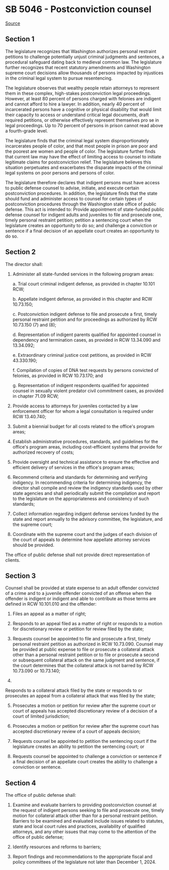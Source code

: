 # SB 5046 - Postconviction counsel

[Source](http://lawfilesext.leg.wa.gov/biennium/2023-24/Pdf/Bills/Senate%20Bills/5046.pdf)

## Section 1
The legislature recognizes that Washington authorizes personal restraint petitions to challenge potentially unjust criminal judgments and sentences, a procedural safeguard dating back to medieval common law. The legislature further recognizes that recent statutory amendments and Washington supreme court decisions allow thousands of persons impacted by injustices in the criminal legal system to pursue resentencing.

The legislature observes that wealthy people retain attorneys to represent them in these complex, high-stakes postconviction legal proceedings. However, at least 80 percent of persons charged with felonies are indigent and cannot afford to hire a lawyer. In addition, nearly 40 percent of incarcerated persons have a cognitive or physical disability that would limit their capacity to access or understand critical legal documents, draft required petitions, or otherwise effectively represent themselves pro se in legal proceedings. Up to 70 percent of persons in prison cannot read above a fourth-grade level.

The legislature finds that the criminal legal system disproportionately incarcerates people of color, and that most people in prison are poor and the poorest are women and people of color. The legislature further finds that current law may have the effect of limiting access to counsel to initiate legitimate claims for postconviction relief. The legislature believes this situation perpetuates and exacerbates the disparate impacts of the criminal legal systems on poor persons and persons of color.

The legislature therefore declares that indigent persons must have access to public defense counsel to advise, initiate, and execute certain postconviction procedures. In addition, the legislature finds that the state should fund and administer access to counsel for certain types of postconviction procedures through the Washington state office of public defense. This act is intended to: Provide appointment of state-funded public defense counsel for indigent adults and juveniles to file and prosecute one, timely personal restraint petition; petition a sentencing court when the legislature creates an opportunity to do so; and challenge a conviction or sentence if a final decision of an appellate court creates an opportunity to do so.

## Section 2
The director shall:

1. Administer all state-funded services in the following program areas:

    a. Trial court criminal indigent defense, as provided in chapter 10.101 RCW;

    b. Appellate indigent defense, as provided in this chapter and RCW 10.73.150;

    c. Postconviction indigent defense to file and prosecute a first, timely personal restraint petition and for proceedings as authorized by RCW 10.73.150 (7) and (8);

    d. Representation of indigent parents qualified for appointed counsel in dependency and termination cases, as provided in RCW 13.34.090 and 13.34.092;

    e. Extraordinary criminal justice cost petitions, as provided in RCW 43.330.190;

    f. Compilation of copies of DNA test requests by persons convicted of felonies, as provided in RCW 10.73.170; and

    g. Representation of indigent respondents qualified for appointed counsel in sexually violent predator civil commitment cases, as provided in chapter 71.09 RCW;

2. Provide access to attorneys for juveniles contacted by a law enforcement officer for whom a legal consultation is required under RCW 13.40.740;

3. Submit a biennial budget for all costs related to the office's program areas;

4. Establish administrative procedures, standards, and guidelines for the office's program areas, including cost-efficient systems that provide for authorized recovery of costs;

5. Provide oversight and technical assistance to ensure the effective and efficient delivery of services in the office's program areas;

6. Recommend criteria and standards for determining and verifying indigency. In recommending criteria for determining indigency, the director shall compile and review the indigency standards used by other state agencies and shall periodically submit the compilation and report to the legislature on the appropriateness and consistency of such standards;

7. Collect information regarding indigent defense services funded by the state and report annually to the advisory committee, the legislature, and the supreme court;

8. Coordinate with the supreme court and the judges of each division of the court of appeals to determine how appellate attorney services should be provided.

The office of public defense shall not provide direct representation of clients.

## Section 3
Counsel shall be provided at state expense to an adult offender convicted of a crime and to a juvenile offender convicted of an offense when the offender is indigent or indigent and able to contribute as those terms are defined in RCW 10.101.010 and the offender:

1. Files an appeal as a matter of right;

2. Responds to an appeal filed as a matter of right or responds to a motion for discretionary review or petition for review filed by the state;

3. Requests counsel be appointed to file and prosecute a first, timely personal restraint petition as authorized in RCW 10.73.090. Counsel may be provided at public expense to file or prosecute a collateral attack other than a personal restraint petition or to file or prosecute a second or subsequent collateral attack on the same judgment and sentence, if the court determines that the collateral attack is not barred by RCW 10.73.090 or 10.73.140;

4.

Responds to a collateral attack filed by the state or responds to or prosecutes an appeal from a collateral attack that was filed by the state;

5. Prosecutes a motion or petition for review after the supreme court or court of appeals has accepted discretionary review of a decision of a court of limited jurisdiction;

6. Prosecutes a motion or petition for review after the supreme court has accepted discretionary review of a court of appeals decision;

7. Requests counsel be appointed to petition the sentencing court if the legislature creates an ability to petition the sentencing court; or

8. Requests counsel be appointed to challenge a conviction or sentence if a final decision of an appellate court creates the ability to challenge a conviction or sentence.

## Section 4
The office of public defense shall:

1. Examine and evaluate barriers to providing postconviction counsel at the request of indigent persons seeking to file and prosecute one, timely motion for collateral attack other than for a personal restraint petition. Barriers to be examined and evaluated include issues related to statutes, state and local court rules and practices, availability of qualified attorneys, and any other issues that may come to the attention of the office of public defense;

2. Identify resources and reforms to barriers;

3. Report findings and recommendations to the appropriate fiscal and policy committees of the legislature not later than December 1, 2024.
